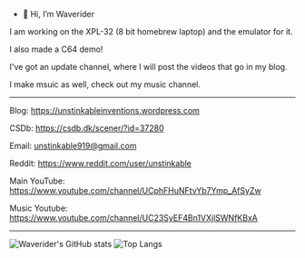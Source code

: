 - 👋 Hi, I’m Waverider

I am working on the XPL-32 (8 bit homebrew laptop)
and the emulator for it.

I also made a C64 demo!


I've got an update channel, where I will post the videos that go in my blog.

I make msuic as well, check out my music channel.

__________________________________________________

Blog: https://unstinkableinventions.wordpress.com

CSDb: https://csdb.dk/scener/?id=37280

Email: unstinkable919@gmail.com

Reddit: https://www.reddit.com/user/unstinkable

Main YouTube: https://www.youtube.com/channel/UCphFHuNFtvYb7Ymp_AfSyZw

Music Youtube: https://www.youtube.com/channel/UC23SyEF4Bn1VXjlSWNfKBxA
__________________________________________________

![Waverider's GitHub stats](https://github-readme-stats.vercel.app/api?username=liaminventions&theme=radical&show_icons=true)
![Top Langs](https://github-readme-stats.vercel.app/api/top-langs/?username=liaminventions&theme=radical&show_icons=true)

<!---
liaminventions/liaminventions is a ✨ special ✨ repository because its `README.md` (this file) appears on your GitHub profile.
You can click the Preview link to take a look at your changes.
--->
